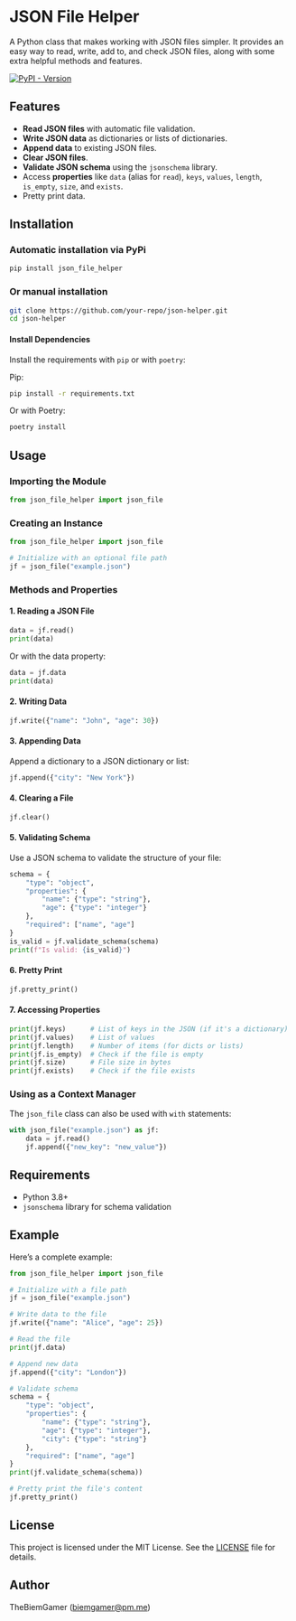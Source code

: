 # JSON File Helper

A Python class that makes working with JSON files simpler. It provides an easy way to read, write, add to, and check JSON files, along with some extra helpful methods and features.

[![PyPI - Version](https://img.shields.io/pypi/v/json_file_helper?style=flat&logo=python)](https://pypi.org/project/json_file_helper/)

## Features

- **Read JSON files** with automatic file validation.
- **Write JSON data** as dictionaries or lists of dictionaries.
- **Append data** to existing JSON files.
- **Clear JSON files**.
- **Validate JSON schema** using the `jsonschema` library.
- Access **properties** like `data` (alias for `read`), `keys`, `values`, `length`, `is_empty`, `size`, and `exists`.
- Pretty print data.

## Installation

### Automatic installation via PyPi
```bash
pip install json_file_helper
```

### Or manual installation
```bash
git clone https://github.com/your-repo/json-helper.git
cd json-helper
```

#### Install Dependencies
Install the requirements with `pip` or with `poetry`:

Pip:
```bash
pip install -r requirements.txt
```

Or with Poetry:
```bash
poetry install
```

## Usage

### Importing the Module
```python
from json_file_helper import json_file
```

### Creating an Instance
```python
from json_file_helper import json_file

# Initialize with an optional file path
jf = json_file("example.json")
```

### Methods and Properties

#### **1. Reading a JSON File**
```python
data = jf.read()
print(data)
```

Or with the data property:
```python
data = jf.data
print(data)
```

#### **2. Writing Data**
```python
jf.write({"name": "John", "age": 30})
```

#### **3. Appending Data**
Append a dictionary to a JSON dictionary or list:
```python
jf.append({"city": "New York"})
```

#### **4. Clearing a File**
```python
jf.clear()
```

#### **5. Validating Schema**
Use a JSON schema to validate the structure of your file:
```python
schema = {
    "type": "object",
    "properties": {
        "name": {"type": "string"},
        "age": {"type": "integer"}
    },
    "required": ["name", "age"]
}
is_valid = jf.validate_schema(schema)
print(f"Is valid: {is_valid}")
```

#### **6. Pretty Print**
```python
jf.pretty_print()
```

#### **7. Accessing Properties**
```python
print(jf.keys)      # List of keys in the JSON (if it's a dictionary)
print(jf.values)    # List of values
print(jf.length)    # Number of items (for dicts or lists)
print(jf.is_empty)  # Check if the file is empty
print(jf.size)      # File size in bytes
print(jf.exists)    # Check if the file exists
```

### Using as a Context Manager
The `json_file` class can also be used with `with` statements:
```python
with json_file("example.json") as jf:
    data = jf.read()
    jf.append({"new_key": "new_value"})
```

## Requirements

- Python 3.8+
- `jsonschema` library for schema validation

## Example

Here’s a complete example:
```python
from json_file_helper import json_file

# Initialize with a file path
jf = json_file("example.json")

# Write data to the file
jf.write({"name": "Alice", "age": 25})

# Read the file
print(jf.data)

# Append new data
jf.append({"city": "London"})

# Validate schema
schema = {
    "type": "object",
    "properties": {
        "name": {"type": "string"},
        "age": {"type": "integer"},
        "city": {"type": "string"}
    },
    "required": ["name", "age"]
}
print(jf.validate_schema(schema))

# Pretty print the file's content
jf.pretty_print()
```

## License

This project is licensed under the MIT License. See the [LICENSE](https://github.com/TheBiemGamer/JsonFileHelper/blob/main/LICENSE) file for details.

## Author

TheBiemGamer ([biemgamer@pm.me](mailto:biemgamer@pm.me))
